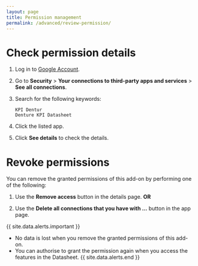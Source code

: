 ```yaml
---
layout: page
title: Permission management
permalink: /advanced/review-permission/
---
```


# Check permission details

1. Log in to [Google Account](https://myaccount.google.com/).

2. Go to **Security** > **Your connections to third-party apps and services** > **See all connections**.

3. Search for the following keywords:

    ```
    KPI Dentur
    Denture KPI Datasheet
    ```

4. Click the listed app.

5. Click **See details** to check the details.

# Revoke permissions

You can remove the granted permissions of this add-on by performing one of the following:

1. Use the **Remove access** button in the details page. **OR**

2. Use the **Delete all connections that you have with ...** button in the app page.

{{ site.data.alerts.important }}
- No data is lost when you remove the granted permissions of this add-on.
- You can authorise to grant the permission again when you access the features in the Datasheet.
{{ site.data.alerts.end }}